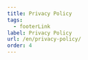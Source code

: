 ```yaml
---
title: Privacy Policy
tags:
  - footerLink
label: Privacy Policy
url: /en/privacy-policy/
order: 4
---
```

